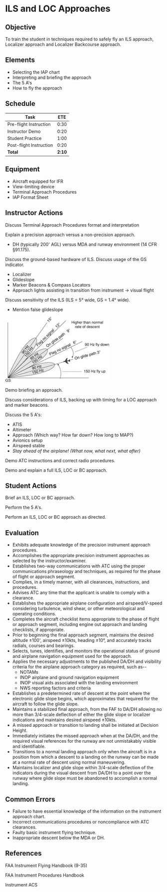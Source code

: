 # ILS and LOC Approaches

## Objective
To train the student in techniques required to safely fly an ILS approach, Localizer approach and Localizer Backcourse approach.

## Elements
- Selecting the IAP chart
- Interpreting and briefing the approach
- The 5 A's
- How to fly the approach

## Schedule
| Task | ETE |
| ---- | --- |
| Pre-flight Instruction | 0:30 |
| Instructor Demo | 0:20 |
| Student Practice | 1:00 |
| Post-flight Instruction | 0:20 |
| **Total** | **2:10** |

## Equipment
- Aircraft equipped for IFR
- View-limiting device
- Terminal Approach Procedures
- IAP Format Sheet

## Instructor Actions
Discuss Terminal Approach Procedures format and interpretation

Explain a precision approach versus a non-precision approach.
- DH (typically 200' AGL) versus MDA and runway environment (14 CFR §91.175).

Discuss the ground-based hardware of ILS. Discuss usage of the GS indicator.
- Localizer
- Glideslope
- Marker Beacons & Compass Locators
- Approach lights assisting in transition from instrument -> visual flight

Discuss sensitivity of the ILS (ILS = 5° wide, GS = 1.4° wide).
- Mention false glideslope

![IFH Figure 9-29](https://github.com/rileyteige/flight-lessons/blob/master/Instrument%20Rating/images/false-glideslope.jpg?raw=true)

Demo briefing an approach.

Discuss considerations of ILS, backing up with timing for a LOC approach and marker beacons.

Discuss the 5 A's:
- ATIS
- Altimeter
- Approach (Which way? How far down? How long to MAP?)
- Avionics setup
- Airspeed stable
- _Stay ahead of the airplane! (What now, what next, what after)_

Demo ATC instructions and correct radio procedures.

Demo and explain a full ILS, LOC or BC approach.

## Student Actions
Brief an ILS, LOC or BC approach.

Perform the 5 A's.

Perform an ILS, LOC or BC approach as directed.

## Evaluation
- Exhibits adequate knowledge of the precision instrument approach procedures.
- Accomplishes the appropriate precision instrument approaches as selected by the instructor/examiner.
- Establishes two-way communications with ATC using the proper communications phraseology and techniques, as required for the phase of flight or approach segment.
- Complies, in a timely manner, with all clearances, instructions, and procedures.
- Advises ATC any time that the applicant is unable to comply with a clearance.
- Establishes the appropriate airplane configuration and airspeed/V-speed considering turbulence, wind shear, or other meteorological and operating conditions.
- Completes the aircraft checklist items appropriate to the phase of flight or approach segment, including engine out approach and landing checklists, if appropriate.
- Prior to beginning the final approach segment, maintains the desired altitude ±100', airspeed ±10kts, heading ±10°, and accurately tracks radials, courses and bearings.
- Selects, tunes, identifies, and monitors the operational status of ground and airplane navigation equipment used for the approach.
- Applies the necessary adjustments to the published DA/DH and visibility criteria for the airplane approach category as required, such as--
    - NOTAMs
    - INOP airplane and ground navigation equipment
    - INOP visual aids associated with the landing environment
    - NWS reporting factors and criteria
- Establishes a predetermined rate of descent at the point where the electronic glide slope begins, which approximates that required for the aircraft to follow the glide slope.
- Maintains a stabilized final approach, from the FAF to DA/DH allowing no more than 3/4-scale deflection of either the glide slope or localizer indications and maintains desired airspeed ±10kts.
- A missed approach or transition to landing shall be initiated at Decision Height.
- Immediately initiates the missed approach when at the DA/DH, and the required visual references for the runway are not unmistakably visible and identifiable.
- Transitions to a normal landing approach only when the aircraft is in a position from which a descent to a landing on the runway can be made at a normal rate of descent using normal maneuvering.
- Maintains localizer and glide slope within 3/4-scale deflection of the indicators during the visual descent from DA/DH to a point over the runway where glide slope must be abandoned to accomplish a normal landing.

## Common Errors
- Failure to have essential knowledge of the information on the instrument approach chart.
- Incorrect communications procedures or noncompliance with ATC clearances.
- Faulty basic instrument flying technique.
- Inappropriate descent below the MDA or DH.

## References

FAA Instrument Flying Handbook (9-35)

FAA Instrument Procedures Handbook

Instrument ACS